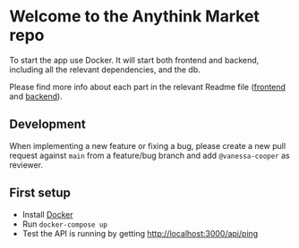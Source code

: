 # Welcome to the Anythink Market repo

To start the app use Docker. It will start both frontend and backend, including all the relevant dependencies, and the db.

Please find more info about each part in the relevant Readme file ([frontend](frontend/readme.md) and [backend](backend/README.md)).

## Development

When implementing a new feature or fixing a bug, please create a new pull request against `main` from a feature/bug branch and add `@vanessa-cooper` as reviewer.

## First setup

- Install [Docker](https://www.docker.com/products/docker-desktop/)
- Run `docker-compose up`
- Test the API is running by getting [http://localhost:3000/api/ping](http://localhost:3000/api/ping)

